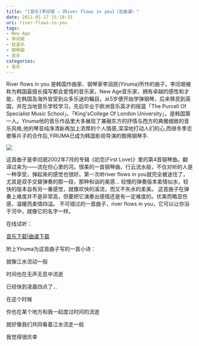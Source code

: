```yaml
---
title: "[音乐]李闰珉 —《River flows in you》（含曲谱）"
date: 2011-05-17 15:18:33
uri: river-flows-in-you
tags: 
- New Age
- 李闰珉
- 轻音乐
- 钢琴曲
- 音乐
categories: 
- 音乐
---
```


River flows in you 是韩国作曲家、钢琴家李润民(Yiruma)所作的曲子。李闰珉被称为韩国最擅长描写都会爱情的音乐家。New Age音乐家，拥有卓越的感性和才能，在韩国及海外皆受到众多乐迷的瞩目。从5岁便开始学弹钢琴，后来移民到英国，并在当地音乐学校学习，先后毕业于欧洲音乐英才的摇篮「The Purcell Of Specialist Music School」、「King'sCollege Of London University」，是韩国第一人。Yiruma他的音乐作品里大多展现了兼融东方的抒情与西方的典雅细致的音乐风格,他的琴音纯净清新再加上浓厚的个人情感,深深地打动人们的心,而继冬季恋歌等片子的合作后,YIRUMA已成为韩国影视导演的御用钢琴手.

![](https://yqmfyg.bn1.livefilestore.com/y2pN_2ioaZAvj76sbWYRrtrnVXGtflw6_Mov8F-MtiphVI26tRTqWbF_72eP_KmO51PK6AKQiYB0EtioFLqn7boDGmLHs9lqSA-hoRekQBF8yQ/river.JPEG?psid=1)

这首曲子是李闰珉2002年7月的专辑《初恋(First Love)》里的第4首钢琴曲。翻译过来为——流在你心里的河。很美的一首钢琴曲，行云流水般，不仅对听的人是一种享受，弹起来的感觉也很好。第一次听river flows in you就完全被迷住了，尤其是双手交替弹奏的那一段，那种和诣的美感… 较慢的弹奏版本柔情似水，较快的版本自有另一番感觉，就像欢快的溪流，而又不失水的柔美。 这首曲子在弹奏上难度并不是非常高，但要把它演奏出感情还是有一定难度的。优美而略显伤感，温暖而柔情四溢。 不可错过的一首曲子，river flows in you，它可以让你浴于河中，就像它的名字一样。

在线试听：



[音乐下载](http://www.top100.cn/download/dl.ashx?n=River+Flows+In+You.mp3&amp;al=sge3uycjugo "巨鲸下载链接")|[曲谱下载](http://dl.dbank.com/c0e2x2thgw "数据银行")

附上Yiruma为这首曲子写的一首小诗：

就像江水流动一般 

时间也在无声无息中流逝 

已经快到凌晨四点了... 

在这个时候 

你也在某个地方和我一起度过时间的流逝 

就好像我们共同看着江水流走一般 

我觉得很庆幸

